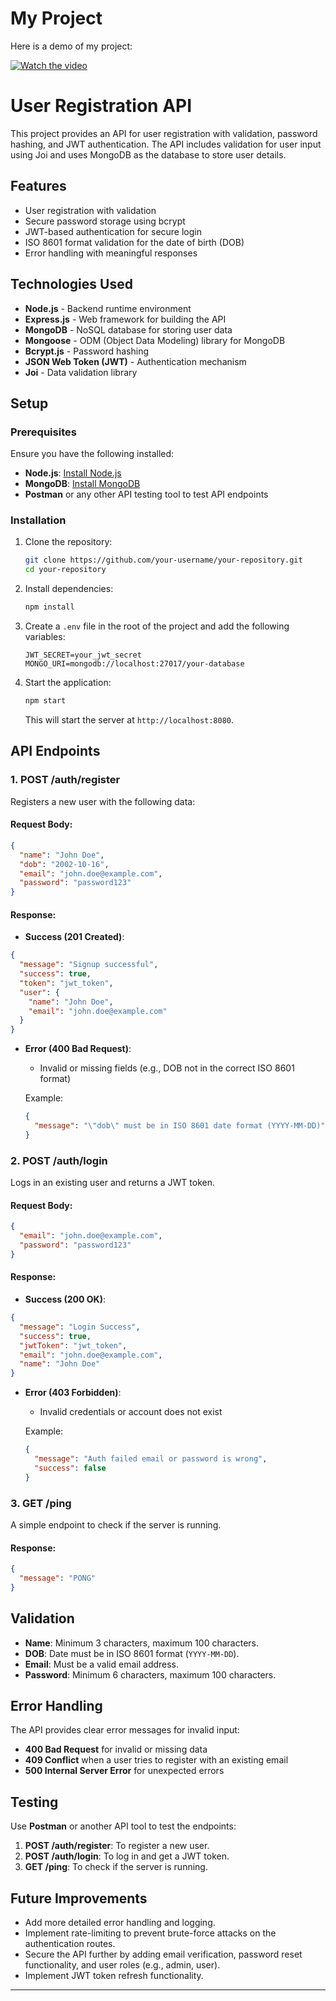 # My Project

Here is a demo of my project:

[![Watch the video](https://img.youtube.com/vi/XRUGJKP6K4Y/0.jpg)](https://www.youtube.com/watch?v=XRUGJKP6K4Y)


# User Registration API

This project provides an API for user registration with validation, password hashing, and JWT authentication. The API includes validation for user input using Joi and uses MongoDB as the database to store user details.

## Features

- User registration with validation
- Secure password storage using bcrypt
- JWT-based authentication for secure login
- ISO 8601 format validation for the date of birth (DOB)
- Error handling with meaningful responses

## Technologies Used

- **Node.js** - Backend runtime environment
- **Express.js** - Web framework for building the API
- **MongoDB** - NoSQL database for storing user data
- **Mongoose** - ODM (Object Data Modeling) library for MongoDB
- **Bcrypt.js** - Password hashing
- **JSON Web Token (JWT)** - Authentication mechanism
- **Joi** - Data validation library

## Setup

### Prerequisites

Ensure you have the following installed:

- **Node.js**: [Install Node.js](https://nodejs.org/)
- **MongoDB**: [Install MongoDB](https://www.mongodb.com/try/download/community)
- **Postman** or any other API testing tool to test API endpoints

### Installation

1. Clone the repository:

   ```bash
   git clone https://github.com/your-username/your-repository.git
   cd your-repository
   ```

2. Install dependencies:

   ```bash
   npm install
   ```

3. Create a `.env` file in the root of the project and add the following variables:

   ```plaintext
   JWT_SECRET=your_jwt_secret
   MONGO_URI=mongodb://localhost:27017/your-database
   ```

4. Start the application:

   ```bash
   npm start
   ```

   This will start the server at `http://localhost:8080`.

## API Endpoints

### 1. **POST /auth/register**

Registers a new user with the following data:

#### Request Body:

```json
{
  "name": "John Doe",
  "dob": "2002-10-16",
  "email": "john.doe@example.com",
  "password": "password123"
}
```

#### Response:

- **Success (201 Created)**:

```json
{
  "message": "Signup successful",
  "success": true,
  "token": "jwt_token",
  "user": {
    "name": "John Doe",
    "email": "john.doe@example.com"
  }
}
```

- **Error (400 Bad Request)**:

  - Invalid or missing fields (e.g., DOB not in the correct ISO 8601 format)

  Example:

  ```json
  {
    "message": "\"dob\" must be in ISO 8601 date format (YYYY-MM-DD)"
  }
  ```

### 2. **POST /auth/login**

Logs in an existing user and returns a JWT token.

#### Request Body:

```json
{
  "email": "john.doe@example.com",
  "password": "password123"
}
```

#### Response:

- **Success (200 OK)**:

```json
{
  "message": "Login Success",
  "success": true,
  "jwtToken": "jwt_token",
  "email": "john.doe@example.com",
  "name": "John Doe"
}
```

- **Error (403 Forbidden)**:

  - Invalid credentials or account does not exist

  Example:

  ```json
  {
    "message": "Auth failed email or password is wrong",
    "success": false
  }
  ```

### 3. **GET /ping**

A simple endpoint to check if the server is running.

#### Response:

```json
{
  "message": "PONG"
}
```

## Validation

- **Name**: Minimum 3 characters, maximum 100 characters.
- **DOB**: Date must be in ISO 8601 format (`YYYY-MM-DD`).
- **Email**: Must be a valid email address.
- **Password**: Minimum 6 characters, maximum 100 characters.

## Error Handling

The API provides clear error messages for invalid input:

- **400 Bad Request** for invalid or missing data
- **409 Conflict** when a user tries to register with an existing email
- **500 Internal Server Error** for unexpected errors

## Testing

Use **Postman** or another API tool to test the endpoints:

1. **POST /auth/register**: To register a new user.
2. **POST /auth/login**: To log in and get a JWT token.
3. **GET /ping**: To check if the server is running.

## Future Improvements

- Add more detailed error handling and logging.
- Implement rate-limiting to prevent brute-force attacks on the authentication routes.
- Secure the API further by adding email verification, password reset functionality, and user roles (e.g., admin, user).
- Implement JWT token refresh functionality.

---
